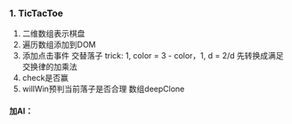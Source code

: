 ### 1. TicTacToe
1. 二维数组表示棋盘
2. 遍历数组添加到DOM
3. 添加点击事件
  交替落子
  trick: 1, color = 3 - color，1, d = 2/d 先转换成满足交换律的加乘法
4. check是否赢
5. willWin预判当前落子是否合理
  数组deepClone

#### 加AI：

